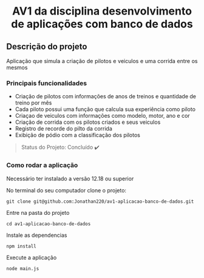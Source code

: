 <h1 align="center"> AV1 da disciplina desenvolvimento de aplicações com banco de dados </h1>

## Descrição do projeto

<p align=justify>Aplicação que simula a criação de pilotos e veiculos e uma corrida entre os mesmos</p>

### Principais funcionalidades

- Criação de pilotos com informações de anos de treinos e quantidade de treino por mês
- Cada piloto possui uma função que calcula sua experiência como piloto
- Criaçao de veiculos com informações como modelo, motor, ano e cor
- Criação de corrida com os pilotos criados e seus veiculos
- Registro de recorde do pilto da corrida
- Exibição de pódio com a classificação dos pilotos

> Status do Projeto: Concluído :heavy_check_mark:

### Como rodar a aplicação

Necessário ter instalado a versão 12.18 ou superior

No terminal do seu computador clone o projeto:

```
git clone git@github.com:Jonathan220/av1-aplicacao-banco-de-dados.git
```

Entre na pasta do projeto

```
cd av1-aplicacao-banco-de-dados
```

Instale as dependencias

```
npm install
```

Execute a aplicação

```
node main.js

```
